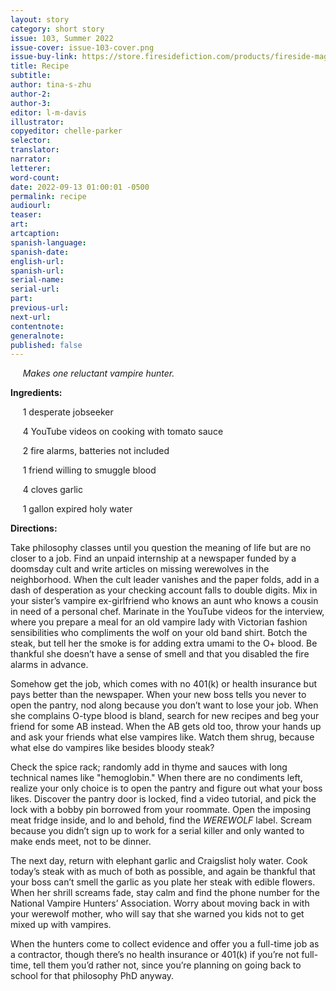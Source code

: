 ```yaml
---
layout: story
category: short story
issue: 103, Summer 2022
issue-cover: issue-103-cover.png
issue-buy-link: https://store.firesidefiction.com/products/fireside-magazine-issue-103-summer-2022
title: Recipe
subtitle:
author: tina-s-zhu
author-2:
author-3:
editor: l-m-davis
illustrator:
copyeditor: chelle-parker
selector:
translator:
narrator:
letterer:
word-count:
date: 2022-09-13 01:00:01 -0500
permalink: recipe
audiourl:
teaser:
art:
artcaption:
spanish-language:
spanish-date:
english-url:
spanish-url:
serial-name:
serial-url:
part:
previous-url:
next-url:
contentnote: 
generalnote:
published: false
---
```


&nbsp;&nbsp;&nbsp;&nbsp;&nbsp;_Makes one reluctant vampire hunter._

**Ingredients:**

&nbsp;&nbsp;&nbsp;&nbsp;&nbsp;1 desperate jobseeker

&nbsp;&nbsp;&nbsp;&nbsp;&nbsp;4 YouTube videos on cooking with tomato sauce 

&nbsp;&nbsp;&nbsp;&nbsp;&nbsp;2 fire alarms, batteries not included

&nbsp;&nbsp;&nbsp;&nbsp;&nbsp;1 friend willing to smuggle blood 

&nbsp;&nbsp;&nbsp;&nbsp;&nbsp;4 cloves garlic

&nbsp;&nbsp;&nbsp;&nbsp;&nbsp;1 gallon expired holy water 


**Directions:**

Take philosophy classes until you question the meaning of life but are no closer to a job. Find an unpaid internship at a newspaper funded by a doomsday cult and write articles on missing werewolves in the neighborhood. When the cult leader vanishes and the paper folds, add in a dash of desperation as your checking account falls to double digits. Mix in your sister’s vampire ex-girlfriend who knows an aunt who knows a cousin in need of a personal chef. Marinate in the YouTube videos for the interview, where you prepare a meal for an old vampire lady with Victorian fashion sensibilities who compliments the wolf on your old band shirt. Botch the steak, but tell her the smoke is for adding extra umami to the O+ blood. Be thankful she doesn’t have a sense of smell and that you disabled the fire alarms in advance.

Somehow get the job, which comes with no 401(k) or health insurance but pays better than the newspaper. When your new boss tells you never to open the pantry, nod along because you don’t want to lose your job. When she complains O-type blood is bland, search for new recipes and beg your friend for some AB instead. When the AB gets old too, throw your hands up and ask your friends what else vampires like. Watch them shrug, because what else do vampires like besides bloody steak?

Check the spice rack; randomly add in thyme and sauces with long technical names like "hemoglobin." When there are no condiments left, realize your only choice is to open the pantry and figure out what your boss likes. Discover the pantry door is locked, find a video tutorial, and pick the lock with a bobby pin borrowed from your roommate. Open the imposing meat fridge inside, and lo and behold, find the _WEREWOLF_ label. Scream because you didn’t sign up to work for a serial killer and only wanted to make ends meet, not to be dinner. 

The next day, return with elephant garlic and Craigslist holy water. Cook today’s steak with as much of both as possible, and again be thankful that your boss can’t smell the garlic as you plate her steak with edible flowers. When her shrill screams fade, stay calm and find the phone number for the National Vampire Hunters’ Association. Worry about moving back in with your werewolf mother, who will say that she warned you kids not to get mixed up with vampires. 

When the hunters come to collect evidence and offer you a full-time job as a contractor, though there’s no health insurance or 401(k) if you’re not full-time, tell them you’d rather not, since you’re planning on going back to school for that philosophy PhD anyway.
